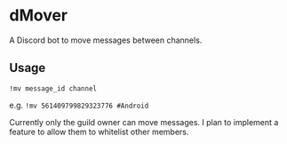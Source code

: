 # dMover

A Discord bot to move messages between channels.

## Usage

`!mv message_id channel`

e.g.
`!mv 561409799829323776 #Android`

Currently only the guild owner can move messages. I plan to implement a feature to allow them to whitelist other members.
